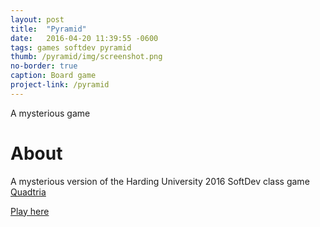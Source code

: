 ```yaml
---
layout: post
title:  "Pyramid"
date:   2016-04-20 11:39:55 -0600
tags: games softdev pyramid
thumb: /pyramid/img/screenshot.png
no-border: true
caption: Board game
project-link: /pyramid
---
```

A mysterious game<!--more-->

# About
A mysterious version of the Harding University 2016 SoftDev class game <a href="https://boardgamegeek.com/boardgame/7868/quadtria" target="_blank">Quadtria</a>

<div>
<a href="//gotankersley.github.io/pyramid/">Play here</a>
</div>

